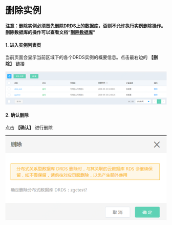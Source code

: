 # 删除实例

**注意：删除实例必须首先删除DRDS上的数据库，否则不允许执行实例删除操作。删除数据库的操作可以查看文档“[删除数据库](../Database/Delete-Database.md)”**

#### 1. 进入实例列表页
当前页面会显示当前区域下的各个DRDS实例的概要信息。点击最右边的 **【删除】** 链接

![实例列表](../../../../../image/DRDS/instance_list.png)

#### 2. 确认删除

点击 **【确认】** 进行删除

![确认删除](../../../../../image/DRDS/delete-instance.png)
